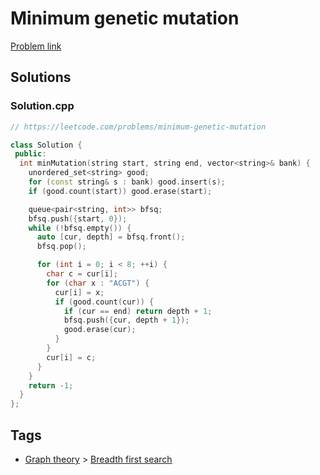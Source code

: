 # Minimum genetic mutation

[Problem link](https://leetcode.com/problems/minimum-genetic-mutation)

## Solutions


### Solution.cpp
```cpp
// https://leetcode.com/problems/minimum-genetic-mutation

class Solution {
 public:
  int minMutation(string start, string end, vector<string>& bank) {
    unordered_set<string> good;
    for (const string& s : bank) good.insert(s);
    if (good.count(start)) good.erase(start);

    queue<pair<string, int>> bfsq;
    bfsq.push({start, 0});
    while (!bfsq.empty()) {
      auto [cur, depth] = bfsq.front();
      bfsq.pop();

      for (int i = 0; i < 8; ++i) {
        char c = cur[i];
        for (char x : "ACGT") {
          cur[i] = x;
          if (good.count(cur)) {
            if (cur == end) return depth + 1;
            bfsq.push({cur, depth + 1});
            good.erase(cur);
          }
        }
        cur[i] = c;
      }
    }
    return -1;
  }
};
```
## Tags

* [Graph theory](/Collections/graph-theory.md#graph-theory) > [Breadth first search](/Collections/graph-theory.md#breadth-first-search)
